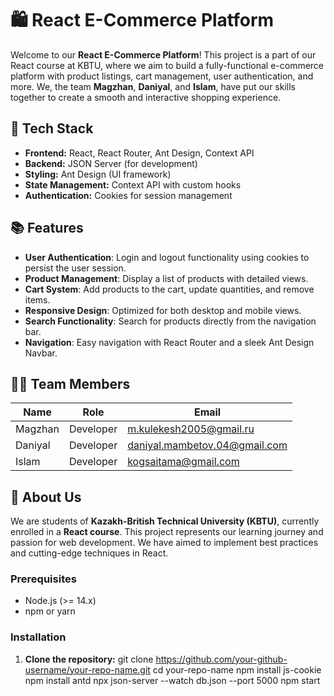 # 🛍️ React E-Commerce Platform

Welcome to our **React E-Commerce Platform**! This project is a part of our React course at KBTU, where we aim to build a fully-functional e-commerce platform with product listings, cart management, user authentication, and more. We, the team **Magzhan**, **Daniyal**, and **Islam**, have put our skills together to create a smooth and interactive shopping experience.

## 🚀 Tech Stack
- **Frontend:** React, React Router, Ant Design, Context API
- **Backend:** JSON Server (for development)
- **Styling:** Ant Design (UI framework)
- **State Management:** Context API with custom hooks
- **Authentication:** Cookies for session management

## 📚 Features
- **User Authentication**: Login and logout functionality using cookies to persist the user session.
- **Product Management**: Display a list of products with detailed views.
- **Cart System**: Add products to the cart, update quantities, and remove items.
- **Responsive Design**: Optimized for both desktop and mobile views.
- **Search Functionality**: Search for products directly from the navigation bar.
- **Navigation**: Easy navigation with React Router and a sleek Ant Design Navbar.

## 🧑‍💻 Team Members
| Name    | Role       | Email                         |
|---------|------------|-------------------------------|
| Magzhan | Developer  | m.kulekesh2005@gmail.ru       |
| Daniyal | Developer  | daniyal.mambetov.04@gmail.com |
| Islam   | Developer  | kogsaitama@gmail.com          |

## 🏫 About Us
We are students of **Kazakh-British Technical University (KBTU)**, currently enrolled in a **React course**. This project represents our learning journey and passion for web development. We have aimed to implement best practices and cutting-edge techniques in React.


### Prerequisites
- Node.js (>= 14.x)
- npm or yarn

### Installation
1. **Clone the repository:**
 git clone https://github.com/your-github-username/your-repo-name.git
 cd your-repo-name
  npm install js-cookie
  npm install antd
  npx json-server --watch db.json --port 5000
  npm start
